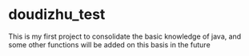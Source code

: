 # doudizhu_test
This is my first project to consolidate the basic knowledge of java, and some other functions will be added on this basis in the future 
